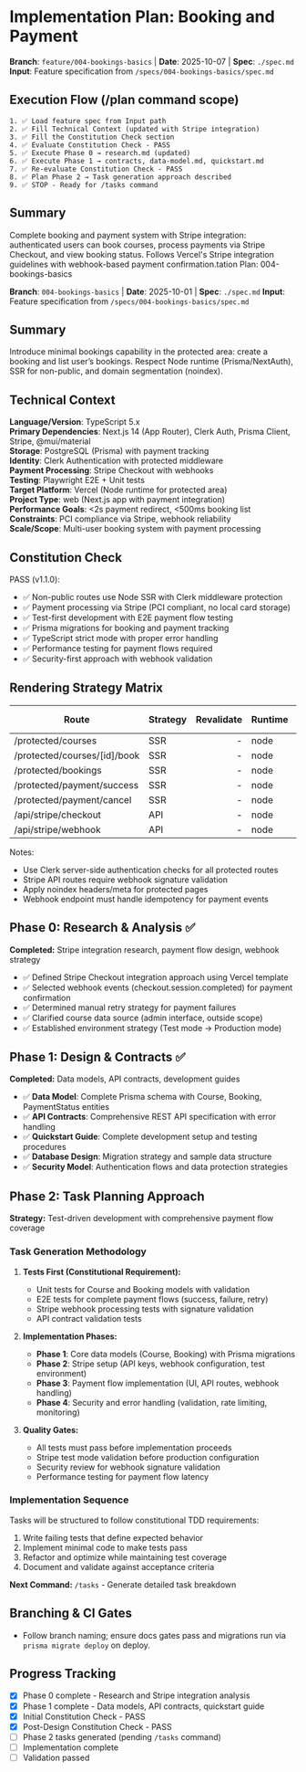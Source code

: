 # Implementation Plan: Booking and Payment

**Branch**: `feature/004-bookings-basics` | **Date**: 2025-10-07 | **Spec**: `./spec.md`  
**Input**: Feature specification from `/specs/004-bookings-basics/spec.md`

## Execution Flow (/plan command scope)

```text
1. ✅ Load feature spec from Input path
2. ✅ Fill Technical Context (updated with Stripe integration)
3. ✅ Fill the Constitution Check section
4. ✅ Evaluate Constitution Check - PASS
5. ✅ Execute Phase 0 → research.md (updated)
6. ✅ Execute Phase 1 → contracts, data-model.md, quickstart.md
7. ✅ Re-evaluate Constitution Check - PASS
8. ✅ Plan Phase 2 → Task generation approach described
9. ✅ STOP - Ready for /tasks command
```

## Summary

Complete booking and payment system with Stripe integration: authenticated users can book courses,
process payments via Stripe Checkout, and view booking status. Follows Vercel's Stripe integration
guidelines with webhook-based payment confirmation.tation Plan: 004-bookings-basics

**Branch**: `004-bookings-basics` | **Date**: 2025-10-01 | **Spec**: `./spec.md` **Input**: Feature
specification from `/specs/004-bookings-basics/spec.md`

## Summary

Introduce minimal bookings capability in the protected area: create a booking and list user’s
bookings. Respect Node runtime (Prisma/NextAuth), SSR for non-public, and domain segmentation
(noindex).

## Technical Context

**Language/Version**: TypeScript 5.x  
**Primary Dependencies**: Next.js 14 (App Router), Clerk Auth, Prisma Client, Stripe,
@mui/material  
**Storage**: PostgreSQL (Prisma) with payment tracking  
**Identity**: Clerk Authentication with protected middleware  
**Payment Processing**: Stripe Checkout with webhooks  
**Testing**: Playwright E2E + Unit tests  
**Target Platform**: Vercel (Node runtime for protected area)  
**Project Type**: web (Next.js app with payment integration)  
**Performance Goals**: <2s payment redirect, <500ms booking list  
**Constraints**: PCI compliance via Stripe, webhook reliability  
**Scale/Scope**: Multi-user booking system with payment processing

## Constitution Check

PASS (v1.1.0):

- ✅ Non-public routes use Node SSR with Clerk middleware protection
- ✅ Payment processing via Stripe (PCI compliant, no local card storage)
- ✅ Test-first development with E2E payment flow testing
- ✅ Prisma migrations for booking and payment tracking
- ✅ TypeScript strict mode with proper error handling
- ✅ Performance testing for payment flows required
- ✅ Security-first approach with webhook validation

## Rendering Strategy Matrix

| Route                        | Strategy | Revalidate | Runtime | SEO Critical |
| ---------------------------- | -------- | ---------: | ------- | ------------ |
| /protected/courses           | SSR      |          - | node    | No           |
| /protected/courses/[id]/book | SSR      |          - | node    | No           |
| /protected/bookings          | SSR      |          - | node    | No           |
| /protected/payment/success   | SSR      |          - | node    | No           |
| /protected/payment/cancel    | SSR      |          - | node    | No           |
| /api/stripe/checkout         | API      |          - | node    | No           |
| /api/stripe/webhook          | API      |          - | node    | No           |

Notes:

- Use Clerk server-side authentication checks for all protected routes
- Stripe API routes require webhook signature validation
- Apply noindex headers/meta for protected pages
- Webhook endpoint must handle idempotency for payment events

## Phase 0: Research & Analysis ✅

**Completed:** Stripe integration research, payment flow design, webhook strategy

- ✅ Defined Stripe Checkout integration approach using Vercel template
- ✅ Selected webhook events (checkout.session.completed) for payment confirmation
- ✅ Determined manual retry strategy for payment failures
- ✅ Clarified course data source (admin interface, outside scope)
- ✅ Established environment strategy (Test mode → Production mode)

## Phase 1: Design & Contracts ✅

**Completed:** Data models, API contracts, development guides

- ✅ **Data Model**: Complete Prisma schema with Course, Booking, PaymentStatus entities
- ✅ **API Contracts**: Comprehensive REST API specification with error handling
- ✅ **Quickstart Guide**: Complete development setup and testing procedures
- ✅ **Database Design**: Migration strategy and sample data structure
- ✅ **Security Model**: Authentication flows and data protection strategies

## Phase 2: Task Planning Approach

**Strategy:** Test-driven development with comprehensive payment flow coverage

### Task Generation Methodology

1. **Tests First (Constitutional Requirement):**
   - Unit tests for Course and Booking models with validation
   - E2E tests for complete payment flows (success, failure, retry)
   - Stripe webhook processing tests with signature validation
   - API contract validation tests

2. **Implementation Phases:**
   - **Phase 1**: Core data models (Course, Booking) with Prisma migrations
   - **Phase 2**: Stripe setup (API keys, webhook configuration, test environment)
   - **Phase 3**: Payment flow implementation (UI, API routes, webhook handling)
   - **Phase 4**: Security and error handling (validation, rate limiting, monitoring)

3. **Quality Gates:**
   - All tests must pass before implementation proceeds
   - Stripe test mode validation before production configuration
   - Security review for webhook signature validation
   - Performance testing for payment flow latency

### Implementation Sequence

Tasks will be structured to follow constitutional TDD requirements:

1. Write failing tests that define expected behavior
2. Implement minimal code to make tests pass
3. Refactor and optimize while maintaining test coverage
4. Document and validate against acceptance criteria

**Next Command:** `/tasks` - Generate detailed task breakdown

## Branching & CI Gates

- Follow branch naming; ensure docs gates pass and migrations run via `prisma migrate deploy` on
  deploy.

## Progress Tracking

- [x] Phase 0 complete - Research and Stripe integration analysis
- [x] Phase 1 complete - Data models, API contracts, quickstart guide
- [x] Initial Constitution Check - PASS
- [x] Post-Design Constitution Check - PASS
- [ ] Phase 2 tasks generated (pending `/tasks` command)
- [ ] Implementation complete
- [ ] Validation passed
